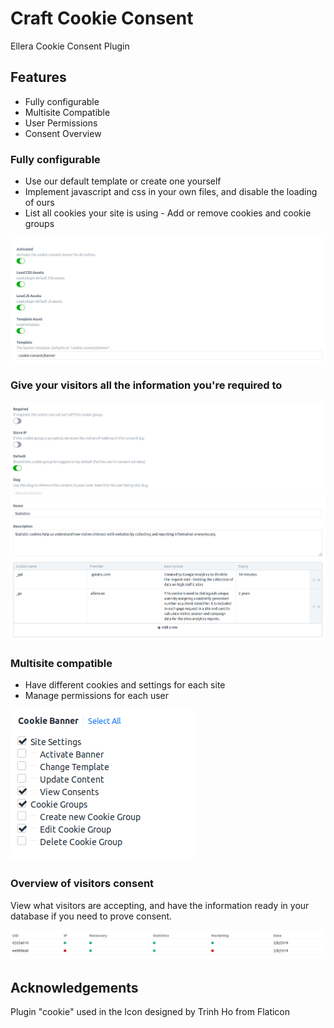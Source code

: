 # Craft Cookie Consent

Ellera Cookie Consent Plugin

## Features
- Fully configurable
- Multisite Compatible
- User Permissions
- Consent Overview

### Fully configurable
- Use our default template or create one yourself
- Implement javascript and css in your own files, and disable the loading of ours
- List all cookies your site is using - Add or remove cookies and cookie groups

![Configurable](https://raw.githubusercontent.com/elleracompany/craft-cookie-consent/master/docs/configure.png)

### Give your visitors all the information you're required to

![Cookies](https://raw.githubusercontent.com/elleracompany/craft-cookie-consent/master/docs/cookies.png)
### Multisite compatible
- Have different cookies and settings for each site
- Manage permissions for each user

![User Permissions](https://raw.githubusercontent.com/elleracompany/craft-cookie-consent/master/docs/user_permissions.png)

### Overview of visitors consent

View what visitors are accepting, and have the information ready in your database if you need to prove consent.

![Overview](https://raw.githubusercontent.com/elleracompany/craft-cookie-consent/master/docs/overview.png)

## Acknowledgements
Plugin "cookie" used in the Icon designed by Trinh Ho from Flaticon